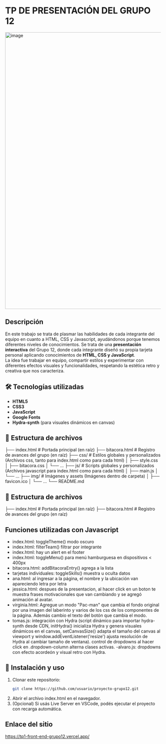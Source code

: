 # TP DE PRESENTACIÓN DEL GRUPO 12

<img width="1883" height="894" alt="image" src="https://github.com/user-attachments/assets/213c5c2e-af55-4ed7-97b0-a5ad3400ce1d" />

## Descripción
En este trabajo se trata de plasmar las habilidades de cada integrante del equipo en cuanto a HTML, CSS y Javascript, ayudándonos porque tenemos diferentes niveles de conocimientos. Se trata de una **presentación interactiva** del Grupo 12, donde cada integrante diseñó su propia tarjeta personal aplicando conocimientos de **HTML, CSS y JavaScript**.  
La idea fue trabajar en equipo, compartir estilos y experimentar con diferentes efectos visuales y funcionalidades, respetando la estética retro y creativa que nos caracteriza.

## 🛠️ Tecnologías utilizadas
- **HTML5**
- **CSS3**
- **JavaScript**
- **Google Fonts**
- **Hydra-synth** (para visuales dinámicos en canvas)

## 📂 Estructura de archivos
├── index.html # Portada principal (en raíz)
├── bitacora.html # Registro de avances del grupo (en raíz)
├── css/ # Estilos globales y personalizados (Archivos css, tanto para index.html como para cada html)
│ ├── style.css 
│ ├── bitacora.css
│ └── ...
├── js/ # Scripts globales y personalizados (Archivos javascript para index.html como para cada html)
│ ├── main.js
│ └── ...
├── img/ # Imágenes y assets (Imágenes dentro de carpeta)
│ ├── favicon.ico
│ └── ...
└── README.md

## 📂 Estructura de archivos
├── index.html # Portada principal (en raíz)
├── bitacora.html # Registro de avances del grupo (en raíz)


## Funciones utilizadas con Javascript
- index.html: toggleTheme() modo oscuro
- index.html: filterTeam() filtrar por integrante
- index.html: hay un alert en el footer
- index.html: toggleMenu() para menú hamburguesa en dispositivos < 400px
- bitacora.html: addBitacoraEntry()  agrega a la lista
- tarjetas individuales: toggleSkills() muestra u oculta datos
- ana.html: al ingresar a la página, el nombre y la ubicación van apareciendo letra por letra
- jessica.html: despues de la presentacion, al hacer click en un boton te muestra frases motivacionales que van cambiando y se agregó animación al avatar.
- virginia.html: Agregue un modo "Pac-man" que cambia el fondo original por una imagen del laberinto y varios de los css de los componentes de la página. Además cambio el texto del botón que cambia el modo.
- tomas.js: integración con Hydra (script dinámico para importar hydra-synth desde CDN, initHydra() inicializa Hydra y genera visuales dinámicos en el canvas, setCanvasSize() adapta el tamaño del canvas al viewport y window.addEventListener('resize') ajusta resolución de Hydra al cambiar tamaño de ventana). control de dropdowns al hacer click en .dropdown-column alterna clases activas.
-alvaro.js: dropdowns con efecto acordeón y visual retro con Hydra. 

## 🚀 Instalación y uso
1. Clonar este repositorio:
   ```bash
   git clone https://github.com/usuario/proyecto-grupo12.git
2. Abrir el archivo index.html en el navegador.
3. (Opcional) Si usás Live Server en VSCode, podés ejecutar el proyecto con recarga automática.

## Enlace del sitio
https://tp1-front-end-grupo12.vercel.app/
